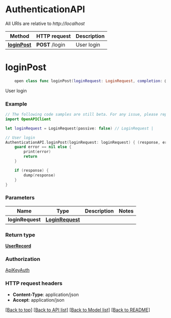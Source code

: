 # AuthenticationAPI

All URIs are relative to *http://localhost*

Method | HTTP request | Description
------------- | ------------- | -------------
[**loginPost**](AuthenticationAPI.md#loginpost) | **POST** /login | User login


# **loginPost**
```swift
    open class func loginPost(loginRequest: LoginRequest, completion: @escaping (_ data: UserRecord?, _ error: Error?) -> Void)
```

User login

### Example 
```swift
// The following code samples are still beta. For any issue, please report via http://github.com/OpenAPITools/openapi-generator/issues/new
import OpenAPIClient

let loginRequest = LoginRequest(passive: false) // LoginRequest | 

// User login
AuthenticationAPI.loginPost(loginRequest: loginRequest) { (response, error) in
    guard error == nil else {
        print(error)
        return
    }

    if (response) {
        dump(response)
    }
}
```

### Parameters

Name | Type | Description  | Notes
------------- | ------------- | ------------- | -------------
 **loginRequest** | [**LoginRequest**](LoginRequest.md) |  | 

### Return type

[**UserRecord**](UserRecord.md)

### Authorization

[ApiKeyAuth](../README.md#ApiKeyAuth)

### HTTP request headers

 - **Content-Type**: application/json
 - **Accept**: application/json

[[Back to top]](#) [[Back to API list]](../README.md#documentation-for-api-endpoints) [[Back to Model list]](../README.md#documentation-for-models) [[Back to README]](../README.md)


